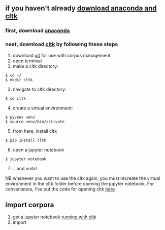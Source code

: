 ## if you haven't already [download anaconda and cltk](/resources/feb14.md)
### first, download [anaconda](https://www.anaconda.com/distribution/)

### next, download [cltk](https://github.com/cltk/tutorials/blob/master/1%20CLTK%20Setup.ipynb) by following these steps

1. download [git](https://git-scm.com/downloads) for use with corpus management 
2. open terminal
3. make a cltk directory:
```
$ cd ~/
$ mkdir cltk
```
3. navigate to cltk directory: 

```
$ cd cltk
```
4. create a virtual environment: 
```
$ pyvenv venv
$ source venv/bin/activate
```
5. from here, install cltk

```
$ pip install cltk
```
6. open a jupyter notebook

```
$ jupyter notebook
```
7. ...and voila!

NB whenever you want to use the cltk again, you must recreate the virtual environment in the cltk folder before opening the jupyter notebook. For convenience, I've put the code for opening cltk [here](/resources/runcltk)

## import corpora

1. get a jupyter notebook [running with cltk](/resources/runcltk)
2. import 
